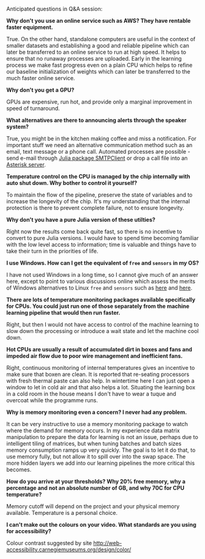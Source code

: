 Anticipated questions in Q&A session:

**Why don't you use an online service such as AWS? They have rentable faster equipment.**

True. On the other hand, standalone computers are useful in the context of smaller datasets and establishing a good and reliable pipeline which can later be transferred to an online service to run at high speed. It helps to ensure that no runaway processes are uploaded. Early in the learning process we make fast progress even on a plain CPU which helps to refine our baseline initialization of weights which can later be transferred to the much faster online service.

**Why don't you get a GPU?**

GPUs are expensive, run hot, and provide only a marginal improvement in speed of turnaround.

**What alternatives are there to announcing alerts through the speaker system?**

True, you might be in the kitchen making coffee and miss a notification. For important stuff we need an alternative communication method such as an email, text message or a phone call. Automated processes are possible - send e-mail through [Julia package SMTPClient](https://github.com/aviks/SMTPClient.jl) or drop a call file into an [Asterisk server](https://www.asterisk.org/).

**Temperature control on the CPU is managed by the chip internally with auto shut down. Why bother to control it yourself?**

To maintain the flow of the pipeline, preserve the state of variables and to increase the longevity of the chip. It's my understanding that the internal protection is there to prevent complete failure, not to ensure longevity.

**Why don't you have a pure Julia version of these utilties?**

Right now the results come back quite fast, so there is no incentive to convert to pure Julia versions. I would have to spend time becoming familiar with the low level access to information; time is valuable and things have to take their turn in the priorities of life.

**I use Windows. How can I get the equivalent of `free` and `sensors` in my OS?**

I have not used Windows in a long time, so I cannot give much of an answer here, except to point to various discussions online which assess the merits of Windows alternatives to Linux `free` and `sensors` such as [here](https://superuser.com/questions/315195/is-there-a-command-to-find-out-the-available-memory-in-windows) and [here](https://superuser.com/questions/395434/how-can-i-check-the-temperature-of-my-cpu-in-windows).

**There are lots of temperature monitoring packages available specifically for CPUs. You could just run one of those separately from the machine learning pipeline that would then run faster.**

Right, but then I would not have access to control of the machine learning to slow down the processing or introduce a wait state and let the machine cool down.

**Hot CPUs are usually a result of accumulated dirt in boxes and fans and impeded air flow due to poor wire management and inefficient fans.**

Right, continuous monitoring of internal temperatures gives an incentive to make sure that boxen are clean. It is reported that re-seating processors with fresh thermal paste can also help. In wintertime here I can just open a window to let in cold air and that also helps a lot. Situating the learning box in a cold room in the house means I don't have to wear a tuque and overcoat while the programme runs.

**Why is memory monitoring even a concern? I never had any problem.**

It can be very instructive to use a memory monitoring package to watch where the demand for memory occurs. In my experience data matrix manipulation to prepare the data for learning is not an issue, perhaps due to intelligent tiling of matrices, but when tuning batches and batch sizes memory consumption ramps up very quickly. The goal is to let it do that, to use memory fully, but not allow it to spill over into the swap space. The more hidden layers we add into our learning pipelines the more critical this becomes.

**How do you arrive at your thresholds? Why 20% free memory, why a percentage and not an absolute number of GB, and why 70C for CPU temperature?**

Memory cutoff will depend on the project and your physical memory available. Temperature is a personal choice.

**I can't make out the colours on your video. What standards are you using for accessibility?**

Colour contrast suggested by site http://web-accessibility.carnegiemuseums.org/design/color/
